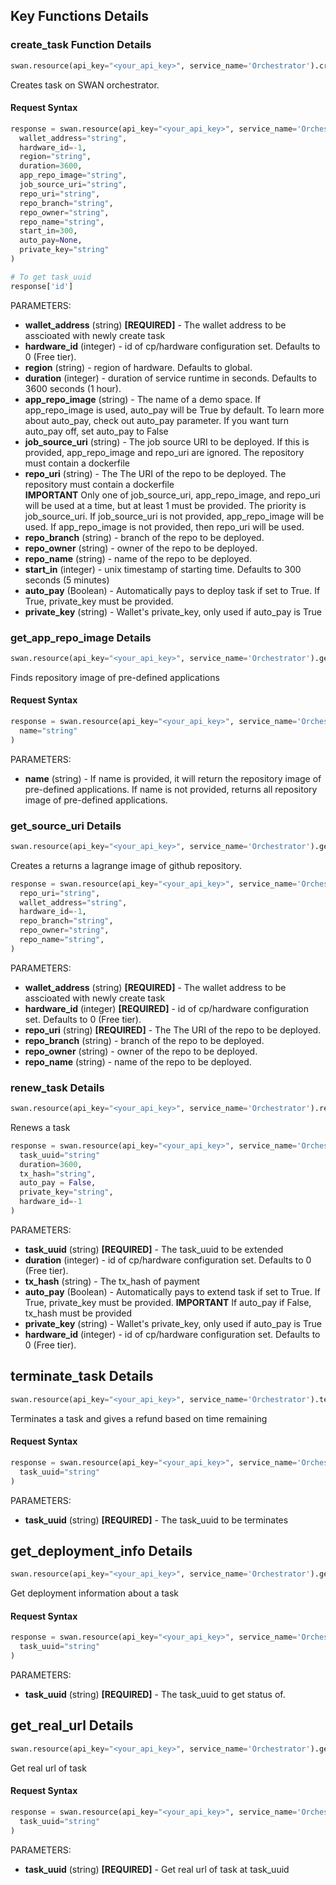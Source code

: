 
## Key Functions Details

### create_task Function Details

```python
swan.resource(api_key="<your_api_key>", service_name='Orchestrator').create_task(**kwargs)
```

Creates task on SWAN orchestrator.

#### Request Syntax

```python
response = swan.resource(api_key="<your_api_key>", service_name='Orchestrator').create_task(
  wallet_address="string", 
  hardware_id=-1, 
  region="string",
  duration=3600,
  app_repo_image="string",
  job_source_uri="string",
  repo_uri="string",
  repo_branch="string",
  repo_owner="string", 
  repo_name="string",
  start_in=300, 
  auto_pay=None,
  private_key="string"
)

# To get task_uuid
response['id']
```
PARAMETERS:
- **wallet_address** (string) **[REQUIRED]** - The wallet address to be asscioated with newly create task
- **hardware_id** (integer) - id of cp/hardware configuration set. Defaults to 0 (Free tier).
- **region** (string) - region of hardware. Defaults to global.
- **duration** (integer) - duration of service runtime in seconds. Defaults to 3600 seconds (1 hour).
- **app_repo_image** (string) - The name of a demo space. If app_repo_image is used, auto_pay will be True by default. To learn more about auto_pay, check out auto_pay parameter. If you want turn auto_pay off, set auto_pay to False
- **job_source_uri** (string) - The job source URI to be deployed. If this is provided, app_repo_image and repo_uri are ignored. The repository must contain a dockerfile
- **repo_uri** (string) - The The URI of the repo to be deployed. The repository must contain a dockerfile \
**IMPORTANT** Only one of job_source_uri, app_repo_image, and repo_uri will be used at a time, but at least 1 must be provided. The priority is job_source_uri. If job_source_uri is not provided, app_repo_image will be used. If app_repo_image is not provided, then repo_uri will be used.
- **repo_branch** (string) - branch of the repo to be deployed.
- **repo_owner** (string) - owner of the repo to be deployed.
- **repo_name** (string) - name of the repo to be deployed.
- **start_in** (integer) - unix timestamp of starting time. Defaults to 300 seconds (5 minutes)
- **auto_pay** (Boolean) - Automatically pays to deploy task if set to True. If True, private_key must be provided.
- **private_key** (string) - Wallet's private_key, only used if auto_pay is True


### get_app_repo_image Details

```python
swan.resource(api_key="<your_api_key>", service_name='Orchestrator').get_app_repo_image(**kwargs)
```

Finds repository image of pre-defined applications

#### Request Syntax

```python
response = swan.resource(api_key="<your_api_key>", service_name='Orchestrator').get_app_repo_image(
  name="string"
)
```
PARAMETERS:
- **name** (string) - If name is provided, it will return the repository image of pre-defined applications. If name is not provided, returns all repository image of pre-defined applications.

### get_source_uri Details
```python
swan.resource(api_key="<your_api_key>", service_name='Orchestrator').get_source_uri(**kwargs)
```

Creates a returns a lagrange image of github repository.

```python
response = swan.resource(api_key="<your_api_key>", service_name='Orchestrator').get_source_uri(
  repo_uri="string",
  wallet_address="string", 
  hardware_id=-1, 
  repo_branch="string",
  repo_owner="string", 
  repo_name="string",
)
```

PARAMETERS:
- **wallet_address** (string) **[REQUIRED]** - The wallet address to be asscioated with newly create task
- **hardware_id** (integer) **[REQUIRED]** - id of cp/hardware configuration set. Defaults to 0 (Free tier).
- **repo_uri** (string) **[REQUIRED]** - The The URI of the repo to be deployed.
- **repo_branch** (string) - branch of the repo to be deployed.
- **repo_owner** (string) - owner of the repo to be deployed.
- **repo_name** (string) - name of the repo to be deployed.


### renew_task Details
```python
swan.resource(api_key="<your_api_key>", service_name='Orchestrator').renew_task(**kwargs)
```

Renews a task

```python
response = swan.resource(api_key="<your_api_key>", service_name='Orchestrator').renew_task(
  task_uuid="string"
  duration=3600, 
  tx_hash="string", 
  auto_pay = False, 
  private_key="string", 
  hardware_id=-1
)
```

PARAMETERS:
- **task_uuid** (string) **[REQUIRED]** - The task_uuid to be extended
- **duration** (integer) - id of cp/hardware configuration set. Defaults to 0 (Free tier).
- **tx_hash** (string) - The tx_hash of payment
- **auto_pay** (Boolean) - Automatically pays to extend task if set to True. If True, private_key must be provided.
**IMPORTANT** If auto_pay if False, tx_hash must be provided
- **private_key** (string) - Wallet's private_key, only used if auto_pay is True
- **hardware_id** (integer) - id of cp/hardware configuration set. Defaults to 0 (Free tier).


## terminate_task Details

```python
swan.resource(api_key="<your_api_key>", service_name='Orchestrator').terminate_task(**kwargs)
```

Terminates a task and gives a refund based on time remaining

#### Request Syntax

```python
response = swan.resource(api_key="<your_api_key>", service_name='Orchestrator').terminate_task(
  task_uuid="string"
)
```
PARAMETERS:
- **task_uuid** (string) **[REQUIRED]** - The task_uuid to be terminates


## get_deployment_info Details

```python
swan.resource(api_key="<your_api_key>", service_name='Orchestrator').get_deployment_info(**kwargs)
```

Get deployment information about a task

#### Request Syntax

```python
response = swan.resource(api_key="<your_api_key>", service_name='Orchestrator').get_deployment_info(
  task_uuid="string"
)
```
PARAMETERS:
- **task_uuid** (string) **[REQUIRED]** - The task_uuid to get status of.


## get_real_url Details

```python
swan.resource(api_key="<your_api_key>", service_name='Orchestrator').get_real_url(**kwargs)
```

Get real url of task

#### Request Syntax

```python
response = swan.resource(api_key="<your_api_key>", service_name='Orchestrator').get_real_url(
  task_uuid="string"
)
```
PARAMETERS:
- **task_uuid** (string) **[REQUIRED]** - Get real url of task at task_uuid